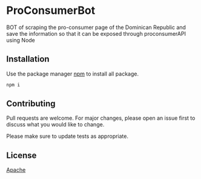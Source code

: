 # ProConsumerBot

BOT of scraping the pro-consumer page of the Dominican Republic and save the information so that it can be exposed through proconsumerAPI using Node

## Installation

Use the package manager [npm](https://www.npmjs.com/get-npm) to install all package.

```bash
npm i
```

## Contributing
Pull requests are welcome. For major changes, please open an issue first to discuss what you would like to change.

Please make sure to update tests as appropriate.

## License
[Apache](http://www.apache.org/licenses/LICENSE-2.0)